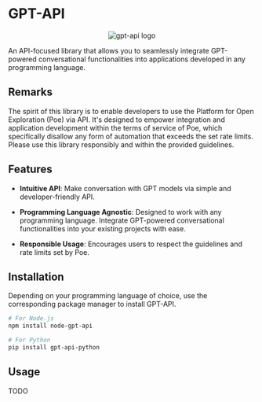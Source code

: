# GPT-API

<div style="text-align:center">
<img alt="gpt-api logo">
</div>

An API-focused library that allows you to seamlessly integrate GPT-powered conversational functionalities into applications developed in any programming language.

## Remarks

The spirit of this library is to enable developers to use the Platform for Open Exploration (Poe) via API. It's designed to empower integration and application development within the terms of service of Poe, which specifically disallow any form of automation that exceeds the set rate limits. Please use this library responsibly and within the provided guidelines.

## Features

- **Intuitive API**: Make conversation with GPT models via simple and developer-friendly API.

- **Programming Language Agnostic**: Designed to work with any programming language. Integrate GPT-powered conversational functionalities into your existing projects with ease.

- **Responsible Usage**: Encourages users to respect the guidelines and rate limits set by Poe.

## Installation

Depending on your programming language of choice, use the corresponding package manager to install GPT-API.

```bash
# For Node.js
npm install node-gpt-api

# For Python
pip install gpt-api-python
```

## Usage

TODO

```

```
